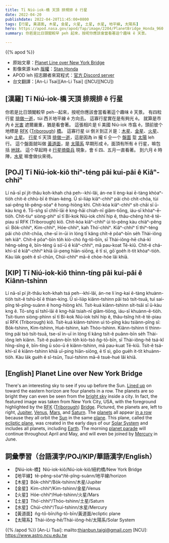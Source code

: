 ```yaml
---
title: Tī Niú-iok-橋 天頂 排規排 ê 行星
date: 2022-04-20
publishdate: 2022-04-20T11:45:00+0800
tags: [行星, 黃道面, 木星, 金星, 火星, 土星, 水星, 地平線, 太陽系]
hero: https://apod.nasa.gov/apod/fap/image/2204/PlanetBridge_Honda_960.jpg
summary: 你若是比日頭閣較早 peh 起來，按呢你應該會當看著這个趣味 ê 天景。

---
```


{{% apod %}}

- 原始文章：[Planet Line over New York Bridge](https://apod.nasa.gov/apod/ap220420.html)
- 影像來源 kah [版權][copyright]：[Stan Honda](http://www.stanhonda.com/)
- APOD leh 招志願者來寫程式：[官方 Discord server](http://asterisk.apod.com/viewtopic.php?t=42311)
- 台文翻譯：[An-Li Tsai][An-Li Tsai] ([NCU][NCU])

## [漢羅] Tī Niú-iok-橋 天頂 排規排 ê 行星
你若是比日頭閣較早 peh--起來，按呢你應該會當看著這个趣味 ê 天景。
有四粒行星 [排做一逝][Lined up]，tùi 西爿地平線 ê 方向去。
這寡行星實在是有夠光 ê。
就算是市內 ê [光害][bright sky] 遮爾嚴重，猶是看會著。
這張相片是 tī 美國 Niú-iok 市翕 ê，頭前彼个地標是 [RFK][RFK] ([Triborough][Triborough]) [橋][Bridge]。
這寡行星 ùi 倒爿到正爿是：[木星][Jupiter]、[金星][Venus]、[火星][Mars]、kah [土星][Saturn t]。
[行星][planets] tī 天頂 [排做一逝][in a row]，這是因為 in 攏 tī 仝一个 [盤面][plane] 踅 [太陽][Sun t] leh 行。
這个盤面就叫做 [黃道面][ecliptic plane]，是 [太陽系][Solar System] 早期形成 ê，面頂有所有 ê 行星，嘛包括 [地球][Earth t]。
這个早起時 ê [行星徛衛兵][planet parade] 現象，會 tī 四、五月一直看著。
到六月 ê 時陣，[水星][Mercury] 嘛會做伙來徛。


## [POJ] Tī Niú-iok-kiô thiⁿ-téng pâi kui-pâi ê Kiâⁿ-chhiⁿ
Lí nā-sī pí ji̍t-thâu koh-khah chá peh--khí-lâi, án-ne lí èng-kai ē-tàng khòaⁿ-tio̍h chit-ê chhù-bī ê thian-kéng.
Ū sì-lia̍p kiâⁿ-chhiⁿ pâi chò chi̍t-chōa, tùi sai-pêng tē-pêng-sòaⁿ ê hong-hiòng khì.
Chit-kóa kiâⁿ-chhiⁿ si̍t-chāi sī ū-kàu kng ê.
Tō-sǹg sī chhī-lāi ê kng-hāi chiah-nī giâm-tiōng, iáu-sī khòaⁿ-ē-tio̍h.
Chit-tiuⁿ siòng-phìⁿ sī tī Bí-kok Niú-iok chhī hip ê, thâu-chêng hit-ê tē-piau sī RFK (Triborough) kiô.
Chit-kóa kiâⁿ-chhiⁿ ùi tò-pêng kàu chiàⁿ-pêng sī: Bo̍k-chhiⁿ, Kim-chhiⁿ, Hóe-chhiⁿ, kah Thó͘-chhiⁿ.
Kiâⁿ-chhiⁿ tī thiⁿ-téng pâi chò chi̍t-chōa, che-sī in-ūi in lóng tī kâng chi̍t-ê pôaⁿ-bīn se̍h Thài-iông leh kiâⁿ.
Chit-ê pôaⁿ-bīn to̍h kiò-chò n̂g-tō-bīn, sī Thài-iông-hē chá-kî hêng-sêng ê, bīn-téng ū só͘-ū ê kiâⁿ-chhiⁿ, mā pau-koat Tē-kiû.
Chit-ê chá-khí-sî ê kiâⁿ-chhiⁿ khiā ūi-peng hiān-siōng, ē tī sì, gō͘ goe̍h it-ti̍t khòaⁿ-tio̍h.
Kàu la̍k goe̍h ê sî-chūn, Chúi-chhiⁿ mā-ē chòe-hóe lâi khiā.

## [KIP] Tī Niú-iok-kiô thinn-tíng pâi kui-pâi ê Kiânn-tshinn
Lí nā-sī pí ji̍t-thâu koh-khah tsá peh--khí-lâi, án-ne lí ìng-kai ē-tàng khuànn-tio̍h tsit-ê tshù-bī ê thian-kíng.
Ū sì-lia̍p kiânn-tshinn pâi tsò tsi̍t-tsuā, tuì sai-pîng tē-pîng-suànn ê hong-hiòng khì.
Tsit-kuá kiânn-tshinn si̍t-tsāi sī ū-kàu kng ê.
Tō-sǹg sī tshī-lāi ê kng-hāi tsiah-nī giâm-tiōng, iáu-sī khuànn-ē-tio̍h.
Tsit-tiunn siòng-phìnn sī tī Bí-kok Niú-iok tshī hip ê, thâu-tsîng hit-ê tē-piau sī RFK (Triborough) kiô.
Tsit-kuá kiânn-tshinn uì tò-pîng kàu tsiànn-pîng sī: Bo̍k-tshinn, Kim-tshinn, Hué-tshinn, kah Thóo-tshinn.
Kiânn-tshinn tī thinn-tíng pâi tsò tsi̍t-tsuā, tse-sī in-uī in lóng tī kâng tsi̍t-ê puânn-bīn se̍h Thài-iông leh kiânn.
Tsit-ê puânn-bīn to̍h kiò-tsò n̂g-tō-bīn, sī Thài-iông-hē tsá-kî hîng-sîng ê, bīn-tíng ū sóo-ū ê kiânn-tshinn, mā pau-kuat Tē-kiû.
Tsit-ê tsá-khí-sî ê kiânn-tshinn khiā uī-ping hiān-siōng, ē tī sì, gōo gue̍h it-ti̍t khuànn-tio̍h.
Kàu la̍k gue̍h ê sî-tsūn, Tsuí-tshinn mā-ē tsuè-hué lâi khiā.

## [English] Planet Line over New York Bridge

There's an interesting sky to see if you up before the Sun.
[Lined up][Lined up] on toward the eastern horizon are four planets in a row.
The planets are so bright they can even be seen from the [bright sky][bright sky] inside a city.
In fact, the featured image was taken from New York City, USA, with the foreground highlighted by the [RFK][RFK] ([Triborough][Triborough]) [Bridge][Bridge].
Pictured, the planets are, left to right, [Jupiter][Jupiter], [Venus][Venus], [Mars][Mars], and [Saturn][Saturn e].
The [planets][planets] all appear [in a row][in a row] because they all orbit the [Sun][Sun e] in the same [plane][plane].
This plane, called the [ecliptic plane][ecliptic plane], was created in the early days of our [Solar System][Solar System] and includes all planets, including [Earth][Earth e].
The morning [planet parade][planet parade] will continue throughout April and May, and will even be joined by [Mercury][Mercury] in June.

## 詞彙學習（台語漢字/POJ/KIP/華語漢字/English）
- 【Niú-iok-橋】Niú-iok-kiô/Niú-iok-kiô/紐約橋/New York Bridge
- 【地平線】tē-pêng-sòaⁿ/tē-pîng-suànn/地平線/horizon
- 【木星】Bo̍k-chhiⁿ/Bo̍k-tshinn/木星/Jupiter
- 【金星】Kim-chhiⁿ/Kim-tshinn/金星/Venus
- 【火星】Hóe-chhiⁿ/Hué-tshinn/火星/Mars
- 【土星】Thó͘-chhiⁿ/Thóo-tshinn/土星/Saturn
- 【水星】Chúi-chhiⁿ/Tsuí-tshinn/水星/Mercury
- 【黃道面】n̂g-tō-bīn/n̂g-tō-bīn/黃道面/ecliptic plane
- 【太陽系】Thài-iông-hē/Thài-iông-hē/太陽系/Solar System


{{% /apod %}}
[An-Li Tsai]: mailto:thianbun.taigi@gmail.com
[NCU]: https://www.astro.ncu.edu.tw

[copyright]: https://apod.nasa.gov/apod/fap/lib/about_apod.html#srapply

[Lined up]:https://youtu.be/ZgsUS-3mzRk
[bright sky]:https://apod.nasa.gov/apod/ap200408.html
[RFK]:https://en.wikipedia.org/wiki/Robert_F._Kennedy_Bridge
[Triborough]:https://youtu.be/v9IFPppQJJI
[Bridge]:https://en.wikipedia.org/wiki/Robert_F._Kennedy_Bridge
[Jupiter]:https://apod.nasa.gov/apod/ap220109.html
[Venus]:https://solarsystem.nasa.gov/planets/venus/overview/
[Mars]:https://mars.nasa.gov/
[Saturn e]:https://apod.nasa.gov/apod/ap210919.html
[Saturn t]:https://apod.tw/daily/20210919/
[planets]:https://earthsky.org/astronomy-essentials/visible-planets-tonight-mars-jupiter-venus-saturn-mercury/
[in a row]:https://p0.piqsels.com/preview/126/30/480/animals-cats-cute-feline-thumbnail.jpg
[Sun e]:https://apod.nasa.gov/apod/ap220411.html
[Sun t]:https://apod.tw/daily/20220411/
[plane]:https://www.mathsisfun.com/geometry/plane.html
[ecliptic plane]:https://en.wikipedia.org/wiki/Ecliptic#/media/File:Ecliptic_plane_side_view.gif
[Solar System]:https://solarsystem.nasa.gov/solar-system/our-solar-system/overview/
[Earth e]:https://apod.nasa.gov/apod/ap220206.html
[Earth t]:https://apod.tw/daily/20220206/
[planet parade]:https://www.skyatnightmagazine.com/advice/skills/planetary-parade-spring/
[Mercury]:https://apod.nasa.gov/apod/ap170723.html

